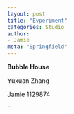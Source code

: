 ```yaml
---
layout: post
title: "Evperiment"
categories: Studio
author:
- Jamie
meta: "Springfield"
---
```

**Bubble House**

Yuxuan Zhang

Jamie
1129874

``
